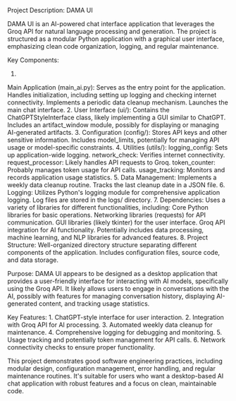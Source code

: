 Project Description: DAMA UI

DAMA UI is an AI-powered chat interface application that leverages the Groq API for natural language processing and generation. The project is structured as a modular Python application with a graphical user interface, emphasizing clean code organization, logging, and regular maintenance.

Key Components:

1.
Main Application (main_ai.py):
Serves as the entry point for the application.
Handles initialization, including setting up logging and checking internet connectivity.
Implements a periodic data cleanup mechanism.
Launches the main chat interface.
2.
User Interface (ui/):
Contains the ChatGPTStyleInterface class, likely implementing a GUI similar to ChatGPT.
Includes an artifact_window module, possibly for displaying or managing AI-generated artifacts.
3.
Configuration (config/):
Stores API keys and other sensitive information.
Includes model_limits, potentially for managing API usage or model-specific constraints.
4.
Utilities (utils/):
logging_config: Sets up application-wide logging.
network_check: Verifies internet connectivity.
request_processor: Likely handles API requests to Groq.
token_counter: Probably manages token usage for API calls.
usage_tracking: Monitors and records application usage statistics.
5.
Data Management:
Implements a weekly data cleanup routine.
Tracks the last cleanup date in a JSON file.
6.
Logging:
Utilizes Python's logging module for comprehensive application logging.
Log files are stored in the logs/ directory.
7.
Dependencies:
Uses a variety of libraries for different functionalities, including:
Core Python libraries for basic operations.
Networking libraries (requests) for API communication.
GUI libraries (likely tkinter) for the user interface.
Groq API integration for AI functionality.
Potentially includes data processing, machine learning, and NLP libraries for advanced features.
8.
Project Structure:
Well-organized directory structure separating different components of the application.
Includes configuration files, source code, and data storage.


Purpose:
DAMA UI appears to be designed as a desktop application that provides a user-friendly interface for interacting with AI models, specifically using the Groq API. It likely allows users to engage in conversations with the AI, possibly with features for managing conversation history, displaying AI-generated content, and tracking usage statistics.

Key Features:
1.
ChatGPT-style interface for user interaction.
2.
Integration with Groq API for AI processing.
3.
Automated weekly data cleanup for maintenance.
4.
Comprehensive logging for debugging and monitoring.
5.
Usage tracking and potentially token management for API calls.
6.
Network connectivity checks to ensure proper functionality.


This project demonstrates good software engineering practices, including modular design, configuration management, error handling, and regular maintenance routines. It's suitable for users who want a desktop-based AI chat application with robust features and a focus on clean, maintainable code.
